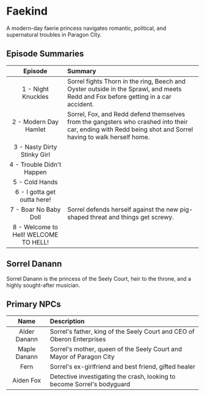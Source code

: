 # Faekind
A modern-day faerie princess navigates romantic, political, and supernatural troubles in Paragon City.  

## Episode Summaries
| Episode | Summary |
|:---:|:--- |
| 1 - Night Knuckles | Sorrel fights Thorn in the ring, Beech and Oyster outside in the Sprawl, and meets Redd and Fox before getting in a car accident. |
| 2 - Modern Day Hamlet | Sorrel, Fox, and Redd defend themselves from the gangsters who crashed into their car, ending with Redd being shot and Sorrel having to walk herself home. |
| 3 - Nasty Dirty Stinky Girl |  |
| 4 - Trouble Didn't Happen |  |
| 5 - Cold Hands |  |
| 6 - I gotta get outta here! |  |
| 7 - Boar No Baby Doll | Sorrel defends herself against the new pig-shaped threat and things get screwy. |
| 8 - Welcome to Hell! WELCOME TO HELL! |  |

## Sorrel Danann
Sorrel Danann is the princess of the Seely Court, heir to the throne, and a highly sought-after musician.  

## Primary NPCs
| Name | Description |
|:---:|:--- |
| Alder Danann | Sorrel's father, king of the Seely Court and CEO of Oberon Enterprises |
| Maple Danann | Sorrel's mother, queen of the Seely Court and Mayor of Paragon City |
| Fern | Sorrel's ex-girlfriend and best friend, gifted healer |
| Aiden Fox | Detective investigating the crash, looking to become Sorrel's bodyguard |
